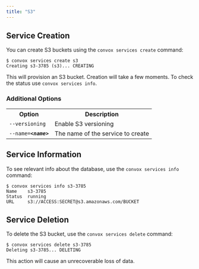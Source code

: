 ```yaml
---
title: "S3"
---
```

## Service Creation

You can create S3 buckets using the `convox services create` command:

    $ convox services create s3
    Creating s3-3785 (s3)... CREATING

This will provision an S3 bucket. Creation will take a few moments. To check the status use `convox services info`.

### Additional Options

<table>
  <tr><th>Option</th><th>Description</th></tr>
  <tr><td><code>--versioning</code></td><td>Enable S3 versioning</td></tr>
  <tr><td><code>--name=<b><i>&lt;name&gt;</i></b></code></td><td>The name of the service to create</td></tr>
</table>

## Service Information

To see relevant info about the database, use the `convox services info` command:

    $ convox services info s3-3785
    Name    s3-3785
    Status  running
    URL     s3://ACCESS:SECRET@s3.amazonaws.com/BUCKET

## Service Deletion

To delete the S3 bucket, use the `convox services delete` command:

    $ convox services delete s3-3785
    Deleting s3-3785... DELETING

<div class="block-callout block-show-callout type-warning" markdown="1">
This action will cause an unrecoverable loss of data.
</div>
